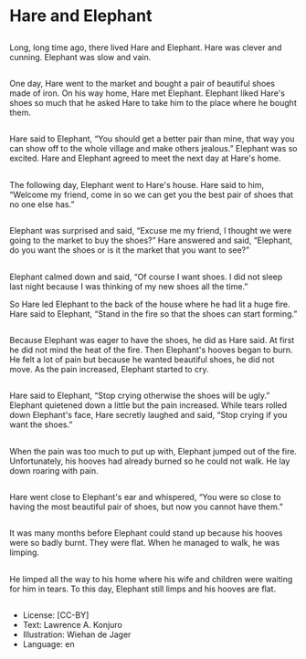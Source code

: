 # Hare and Elephant

##
Long, long time ago, there lived
Hare and Elephant.
Hare was clever and cunning.
Elephant was slow and vain.

##
One day, Hare went to the
market and bought a pair of
beautiful shoes made of iron.
On his way home, Hare met
Elephant.
Elephant liked Hare's shoes so
much that he asked Hare to
take him to the place where he
bought them.

##
Hare said to Elephant, “You
should get a better pair than
mine, that way you can show
off to the whole village and
make others jealous.”
Elephant was so excited.
Hare and Elephant agreed to
meet the next day at Hare's
home.

##
The following day, Elephant
went to Hare's house.
Hare said to him, “Welcome my
friend, come in so we can get
you the best pair of shoes that
no one else has.”

##
Elephant was surprised and
said, “Excuse me my friend, I
thought we were going to the
market to buy the shoes?”
Hare answered and said,
“Elephant, do you want the
shoes or is it the market that
you want to see?”

##
Elephant calmed down and
said, “Of course I want shoes.
I did not sleep last night
because I was thinking of my
new shoes all the time.”

So Hare led Elephant to the
back of the house where he had
lit a huge fire.
Hare said to Elephant, “Stand in
the fire so that the shoes can
start forming.”

##
Because Elephant was eager to
have the shoes, he did as Hare
said.
At first he did not mind the heat
of the fire.
Then Elephant's hooves began
to burn. He felt a lot of pain but
because he wanted beautiful
shoes, he did not move.
As the pain increased, Elephant
started to cry.

##
Hare said to Elephant, “Stop
crying otherwise the shoes will
be ugly.”
Elephant quietened down a
little but the pain increased.
While tears rolled down
Elephant's face, Hare secretly
laughed and said, “Stop crying
if you want the shoes.”

##
When the pain was too much to
put up with, Elephant jumped
out of the fire.
Unfortunately, his hooves had
already burned so he could not
walk.
He lay down roaring with pain.

##
Hare went close to Elephant's
ear and whispered,
“You were so close to having
the most beautiful pair of
shoes, but now you cannot have
them.”

##
It was many months before
Elephant could stand up
because his hooves were so
badly burnt.
They were flat.
When he managed to walk, he
was limping.

##
He limped all the way to his
home where his wife and
children were waiting for him in
tears.
To this day, Elephant still limps
and his hooves are flat.

##
* License: [CC-BY]
* Text: Lawrence A. Konjuro
* Illustration: Wiehan de Jager
* Language: en
